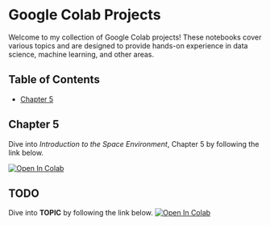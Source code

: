 # Google Colab Projects

Welcome to my collection of Google Colab projects! These notebooks cover various topics and are designed to provide hands-on experience in data science, machine learning, and other areas.

## Table of Contents

- [Chapter 5](#chapter-5)

## Chapter 5

Dive into *Introduction to the Space Environment*, Chapter 5 by following the link below.

[![Open In Colab](https://colab.research.google.com/assets/colab-badge.svg)](https://colab.research.google.com/gist/davidbeard741/4834d88faec49438a5564d86fd108916/chapter-5.ipynb)


## TODO

Dive into **TOPIC** by following the link below.
[![Open In Colab](https://colab.research.google.com/assets/colab-badge.svg)](https://colab.research.google.com)
